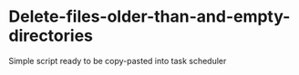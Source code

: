 # Delete-files-older-than-and-empty-directories
Simple script ready to be copy-pasted into task scheduler
